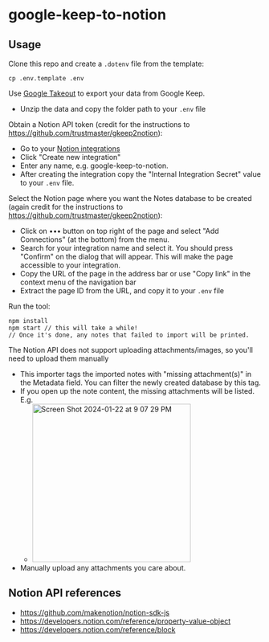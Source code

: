 # google-keep-to-notion

## Usage

Clone this repo and create a `.dotenv` file from the template:
```
cp .env.template .env
```

Use [Google Takeout](https://takeout.google.com/) to export your data from Google Keep.
- Unzip the data and copy the folder path to your `.env` file

Obtain a Notion API token (credit for the instructions to https://github.com/trustmaster/gkeep2notion):
- Go to your [Notion integrations](https://www.notion.so/my-integrations)
- Click "Create new integration"
- Enter any name, e.g. google-keep-to-notion.
- After creating the integration copy the "Internal Integration Secret" value to your `.env` file.

Select the Notion page where you want the Notes database to be created (again credit for the instructions to https://github.com/trustmaster/gkeep2notion):
- Click on ••• button on top right of the page and select "Add Connections" (at the bottom) from the menu.
- Search for your integration name and select it. You should press "Confirm" on the dialog that will appear. This will make the page accessible to your integration.
- Copy the URL of the page in the address bar or use "Copy link" in the context menu of the navigation bar
- Extract the page ID from the URL, and copy it to your `.env` file

Run the tool:
```
npm install
npm start // this will take a while!
// Once it's done, any notes that failed to import will be printed.
```

The Notion API does not support uploading attachments/images, so you'll need to upload them manually
- This importer tags the imported notes with "missing attachment(s)" in the Metadata field. You can filter the newly created database by this tag.
- If you open up the note content, the missing attachments will be listed. E.g.
  - <img width="315" alt="Screen Shot 2024-01-22 at 9 07 29 PM" src="https://github.com/raymondji/google-keep-to-notion/assets/34181040/0051ac56-5e51-43b1-b6d9-7a8175849897">
- Manually upload any attachments you care about.

## Notion API references

- https://github.com/makenotion/notion-sdk-js
- https://developers.notion.com/reference/property-value-object
- https://developers.notion.com/reference/block
